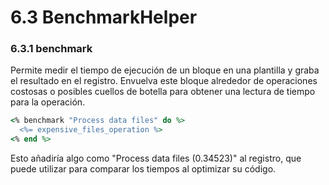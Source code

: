# 6.3 BenchmarkHelper



### 6.3.1 benchmark

Permite medir el tiempo de ejecución de un bloque en una plantilla y graba el resultado en el registro. Envuelva este bloque alrededor de operaciones costosas o posibles cuellos de botella para obtener una lectura de tiempo para la operación.

```ruby
<% benchmark "Process data files" do %>
  <%= expensive_files_operation %>
<% end %>
```

Esto añadiría algo como "Process data files \(0.34523\)" al registro, que puede utilizar para comparar los tiempos al optimizar su código.

